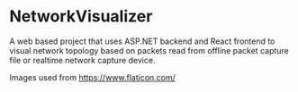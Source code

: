 # NetworkVisualizer
A web based project that uses ASP.NET backend and React frontend to visual network topology based on packets read from offline packet capture file or realtime network capture device.


Images used from https://www.flaticon.com/
